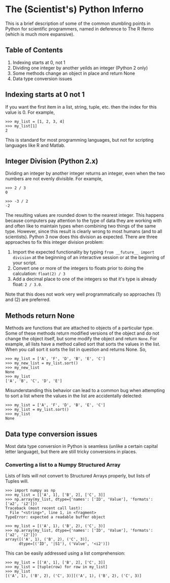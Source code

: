 The (Scientist's) Python Inferno
================================

This is a brief description of some of the common stumbling points in Python
for scientific programmers, named in deference to The R Iferno (which is much
more expansive).

Table of Contents
-----------------
1. Indexing starts at 0, not 1
2. Dividing one integer by another yeilds an integer (Python 2 only)
3. Some methods change an object in place and return None
4. Data type conversion issues

Indexing starts at 0 not 1
--------------------------

If you want the first item in a list, string, tuple, etc. then the index for
this value is 0. For example,

    >>> my_list = [1, 2, 3, 4]
    >>> my_list[1]
    2

This is standard for most programming languages, but not for scripting
languages like R and Matlab.

Integer Division (Python 2.x)
-----------------------------

Dividing an integer by another integer returns an integer, even when the
two numbers are not evenly divisible. For example,

    >>> 2 / 3
    0

    >>> -3 / 2
    -2

The resulting values are rounded down to the nearest integer.
This happens because computers pay attention to the type of data they are
working with and often like to maintain types when combining two things of
the same type. However, since this result is clearly wrong to most humans
(and to all scientists). Python 3 now does this division as expected.
There are three approaches to fix this integer division problem:

1. Import the expected functionality by typing ``from __future__ import division``
at the beginning of an interactive session or at the beginning of your script.
2. Convert one or more of the integers to floats prior to doing the calculation:
``float(2) / 3``
3. Add a decimal place to one of the integers so that it's type is already float:
``2 / 3.0``.

Note that this does not work very well programmatically so approaches (1)
and (2) are preferred.

Methods return None
-------------------

Methods are functions that are attached to objects of a particular type.
Some of these methods return modified versions of the object and do not change the
object itself, but some modify the object and return ``None``. For example,
all lists have a method called sort that sorts the values in the list.
When you call sort it sorts the list in question and returns None. So,

    >>> my_list = ['A', 'F', 'D', 'B', 'E', 'C']
    >>> my_new_list = my_list.sort()
    >>> my_new_list
    None
    >>> my_list
    ['A', 'B', 'C', 'D', 'E']

Misunderstanding this behavior can lead to a common bug when attempting to sort a
list where the values in the list are accidentally delected:

    >>> my_list = ['A', 'F', 'D', 'B', 'E', 'C']
    >>> my_list = my_list.sort()
    >>> my_list
    None

Data type conversion issues
---------------------------

Most data type conversion in Python is seamless (unlike a certain capital letter language),
but there are still tricky conversions in places.

### Converting a list to a Numpy Structured Array

Lists of lists will not convert to Structured Arrays properly, but lists of Tuples will.

    >>> import numpy as np
    >>> my_list = [['A', 1], ['B', 2], ['C', 3]]
    >>> np.array(my_list, dtype={'names': ['ID', 'Value'], 'formats': ['a2', 'i2']})
    Traceback (most recent call last):
      File "<string>", line 1, in <fragment>
    TypeError: expected a readable buffer object

    >>> my_list = [('A', 1), ('B', 2), ('C', 3)]
    >>> np.array(my_list, dtype={'names': ['ID', 'Value'], 'formats': ['a2', 'i2']})
    array([('A', 1), ('B', 2), ('C', 3)], 
          dtype=[('ID', '|S1'), ('Value', '<i2')])

This can be easily addressed using a list comprehension:

    >>> my_list = [['A', 1], ['B', 2], ['C', 3]]
    >>> my_list = [tuple(row) for row in my_list]
    >>> my_list
    [('A', 1), ('B', 2), ('C', 3)][('A', 1), ('B', 2), ('C', 3)]